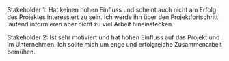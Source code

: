 Stakeholder 1: Hat keinen hohen Einfluss und scheint auch nicht am Erfolg des Projektes interessiert zu sein. Ich werde ihn über den Projektfortschritt laufend informieren aber nicht zu viel Arbeit hineinstecken.

Stakeholder 2: Ist sehr motiviert und hat hohen Einfluss auf das Projekt und im Unternehmen. Ich sollte mich um enge und erfolgreiche Zusammenarbeit bemühen.



